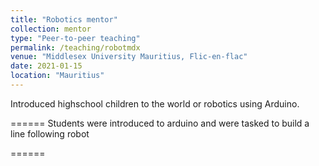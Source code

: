 ```yaml
---
title: "Robotics mentor"
collection: mentor
type: "Peer-to-peer teaching"
permalink: /teaching/robotmdx
venue: "Middlesex University Mauritius, Flic-en-flac"
date: 2021-01-15
location: "Mauritius"
--- 
```

Introduced highschool children to the world or robotics using Arduino.


======
Students were introduced to arduino and were tasked to build a line following robot

======
